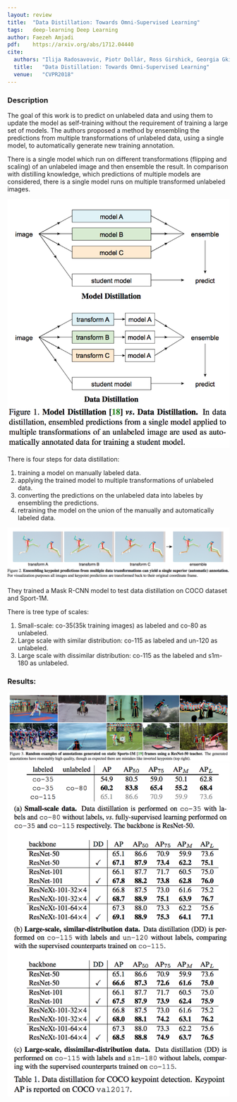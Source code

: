 ```yaml
---
layout: review
title:  "Data Distillation: Towards Omni-Supervised Learning"
tags:   deep-learning Deep Learning
author: Faezeh Amjadi
pdf:    https://arxiv.org/abs/1712.04440
cite:
  authors: "Ilija Radosavovic, Piotr Dollár, Ross Girshick, Georgia Gkioxari, Kaiming He"
  title:   "Data Distillation: Towards Omni-Supervised Learning"
  venue:   "CVPR2018"
---
```


### Description
	
The goal of this work is to predict on unlabeled data and using them to update the model as self-training without the requirement of training a large set of models. The authors proposed a method by ensembling the predictions from multiple transformations of unlabeled data, using a single model, to automatically generate new training annotation.

There is a single model which run on different transformations (flipping and scaling) of an unlabeled image and then ensemble the result. In comparison with distilling knowledge, which predictions of multiple models are considered, there is a single model runs on multiple transformed unlabeled images.

<img src="/article/images/DataDistilling/1.png" width="600">


There is four steps for data distillation:
1. training a model on manually labeled data.
2. applying the trained model to multiple transformations of unlabeled data.
3. converting the predictions on the unlabeled data into labeles by ensembling the predictions.
4. retraining the model on the union of the manually and automatically labeled data.

<img src="/article/images/DataDistilling/2.png" width="800">


They trained a Mask R-CNN model to test data distillation on COCO dataset and Sport-1M.

There is tree type of scales:
1. Small-scale: co-35(35k training images) as labeled and co-80 as unlabeled.
2. Large scale with similar distribution: co-115 as labeled and un-120 as unlabeled.
3. Large scale with dissimilar distribution: co-115 as the labeled and s1m-180 as unlabeled.


### Results:


<img src="/article/images/DataDistilling/3.png" width="800">

<img src="/article/images/DataDistilling/4.png" width="600">

